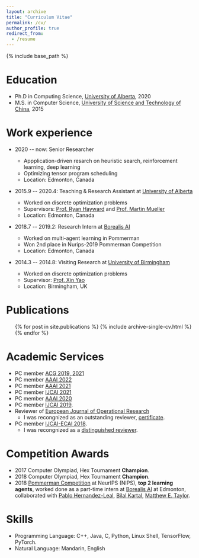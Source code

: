 ```yaml
---
layout: archive
title: "Curriculum Vitae"
permalink: /cv/
author_profile: true
redirect_from:
  - /resume
---
```


{% include base_path %}

Education
======
* Ph.D in Computing Science, [University of Alberta](#), 2020 
* M.S. in Computer Science, [University of Science and Technology of China](#), 2015

Work experience
======
* 2020 -- now: Senior Researcher 
  * Appplication-driven resarch on heuristic search, reinforcement learning, deep learning 
  * Optimizing tensor program scheduling 
  * Location: Edmonton, Canada 

* 2015.9 -- 2020.4: Teaching & Research Assistant at [University of Alberta](#)
  * Worked on discrete optimization problems
  * Supervisors: [Prof. Ryan Hayward](#) and [Prof. Martin Mueller](#)
  * Location: Edmonton, Canada 

* 2018.7 -- 2019.2: Research Intern at [Borealis AI](#)
  * Worked on multi-agent learning in Pommerman
  * Won 2nd place in Nurips-2019 Pommerman Competition
  * Location: Edmonton, Canada

* 2014.3 -- 2014.8: Visiting Research at [University of Birmingham](#)
  * Worked on discrete optimization problems
  * Supervisor: [Prof. Xin Yao](#)
  * Location: Birmingham, UK

Publications
======
  <ul>{% for post in site.publications %}
    {% include archive-single-cv.html %}
  {% endfor %}</ul>

Academic Services
======
- PC member [ACG 2019, 2021](#)
- PC member [AAAI 2022](https://aaai.org/Conferences/AAAI-22/)
- PC member [AAAI 2021](https://aaai.org/Conferences/AAAI-21/)
- PC member [IJCAI 2021](https://ijcai-21.org)
- PC member [AAAI 2020](https://aaai.org/Conferences/AAAI-20/)
- PC member [IJCAI 2019](https://ijcai19.org/).
- Reviewer of [European Journal of Operational Research](https://www.journals.elsevier.com/european-journal-of-operational-research/)
   - I was recongnized as an outstanding reviewer, [certificate](OutstandingReviewerEJOR.pdf).
- PC member [IJCAI-ECAI 2018](https://www.ijcai-18.org/).
   - I was recongnized as a [distinguished reviewer](https://www.ijcai-18.org/distinguished-members/).  



Competition Awards
======
 - 2017 Computer Olympiad, Hex Tournament **Champion**. 
 - 2018 Computer Olympiad, Hex Tournament **Champion**. 
 - 2018 [Pommerman Competition](https://www.pommerman.com/) at NeurIPS (NIPS), **top 2 learning agents**, worked done as a part-time intern at [Borealis AI](https://www.borealisai.com/en/) at Edmonton, collaborated with [Pablo Hernandez-Leal](https://scholar.google.com/citations?user=ubp1GHsAAAAJ&hl=en), [Bilal Kartal](https://scholar.google.com/citations?user=Q9hKzEwAAAAJ&hl=en), [Matthew E. Taylor](https://scholar.google.com/citations?user=edQgLXcAAAAJ&hl=en).

Skills
======
* Programming Language: C++, Java, C, Python, Linux Shell, TensorFlow, PyTorch.
* Natural Language: Mandarin, English


  
<!-- 
Talks
======
  <ul>{% for post in site.talks %}
    {% include archive-single-talk-cv.html %}
  {% endfor %}</ul>
  
Teaching
======
  <ul>{% for post in site.teaching %}
    {% include archive-single-cv.html %}
  {% endfor %}</ul>
-->
